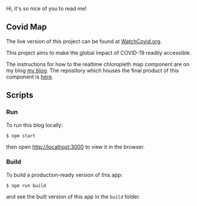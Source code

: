 Hi, it's so nice of you to read me!

## Covid Map

The live version of this project can be found at [WatchCovid.org](WatchCovid.org).

This project aims to make the global impact of COVID-19 readily accessible. 

The instructions for how to the realtime chloropleth map component are on my blog [my blog](https://blog.danielkawalsky.com/post/how-to-map-covid-19-case-data). The repository which houses the final product of this component is [here](https://github.com/danksky/map-covid-tutorial).

## Scripts

### Run
To run this blog locally: 

```console
$ npm start
```

then open [http://localhost:3000](http://localhost:3000) to view it in the browser.

### Build
To build a production-ready version of this app:

```console
$ npm run build
```

and see the built version of this app in the `build` folder.

